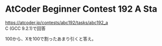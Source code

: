 # AtCoder Beginner Contest 192 A Sta  
https://atcoder.jp/contests/abc192/tasks/abc192_a  
C (GCC 9.2.1)で回答  

100から、Xを100で割ったあまり引くと答え。
